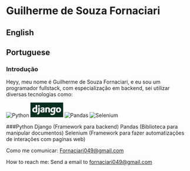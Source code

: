 # Guilherme de Souza Fornaciari
## English




## Portuguese
### Introdução
Heyy, meu nome é Guilherme de Souza Fornaciari, e eu sou um programador fullstack, com especialização em backend, sei utilizar diversas tecnologias como:

<img height="50" alt="Python" src="https://github.com/GuilhermeFornaciari/GuilhermeFornaciari/assets/105019755/95f2d473-7b12-4ca2-99ac-a566076eba59">


  <img height="40" alt="Django" src="Logos\django-logo.png">

    
  <img height="40" alt="Pandas" src="https://github.com/GuilhermeFornaciari/GuilhermeFornaciari/assets/105019755/b54c5c81-2315-42c8-a12a-205bc6faecdd">


  <img height="40" alt="Selenium" src="https://github.com/GuilhermeFornaciari/GuilhermeFornaciari/assets/105019755/33fffee3-1d42-45ab-8faf-1a69f27730e4">

###Python 
  Django (Framework para backend) 
  Pandas (Biblioteca para manipular documentos)
  Selenium (Framework para fazer automatizações de interações com paginas web) 

Como me comunicar: Fornaciari049@gmail.com

How to reach me: Send a email to fornaciari049@gmail.com

<!---
GuilhermeFornaciari/GuilhermeFornaciari is a ✨ special ✨ repository because its `README.md` (this file) appears on your GitHub profile.
You can click the Preview link to take a look at your changes.
--->
